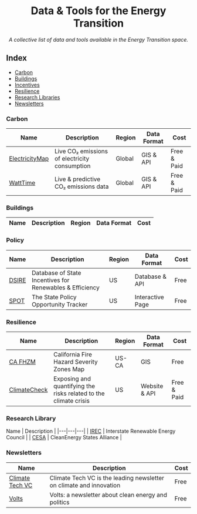 <div align="center">
    <h1>Data & Tools for the Energy Transition</h1>
    <i>A collective list of data and tools available in the Energy Transition space.</i>
</div>

## Index

* [Carbon](#carbon)
* [Buildings](#buildings)
* [Incentives](#incentives)
* [Resilience](#resilience)
* [Research Libraries](#research_library)
* [Newsletters](#newsletters)

### Carbon
Name | Description | Region | Data Format | Cost |
|---|---|---|---|---|
| [ElectricityMap](https://app.electricitymap.org/map) | Live CO₂ emissions of electricity consumption | Global | GIS & API | Free & Paid |
| [WattTime](https://www.watttime.org/) | Live & predictive CO₂ emissions data  | Global | GIS & API | Free & Paid |

### Buildings
Name | Description | Region | Data Format | Cost |
|---|---|---|---|---|

### Policy
Name | Description | Region | Data Format | Cost |
|---|---|---|---|---|
| [DSIRE](https://www.dsireusa.org/) | Database of State Incentives for Renewables & Efficiency | US | Database & API | Free |
| [SPOT](https://spotforcleanenergy.org/) | The State Policy Opportunity Tracker | US | Interactive Page | Free |


### Resilience
Name | Description | Region | Data Format | Cost |
|---|---|---|---|---|
| [CA FHZM](https://egis.fire.ca.gov/FHSZ/) | California Fire Hazard Severity Zones Map | US-CA | GIS | Free |
| [ClimateCheck](https://climatecheck.com/) | Exposing and quantifying the risks related to the climate crisis | US | Website & API | Free & Paid |

### Research Library
Name | Description |
|---|---|---|
| [IREC](https://irecusa.org/resources/) | Interstate Renewable Energy Council |
| [CESA](https://www.cesa.org/resource-library/) | CleanEnergy States Alliance |

### Newsletters
Name | Description | Cost |
|---|---|---|
| [Climate Tech VC](https://climatetechvc.substack.com/) | Climate Tech VC is the leading newsletter on climate and innovation | Free |
| [Volts](https://www.volts.wtf/) | Volts: a newsletter about clean energy and politics | Free |

